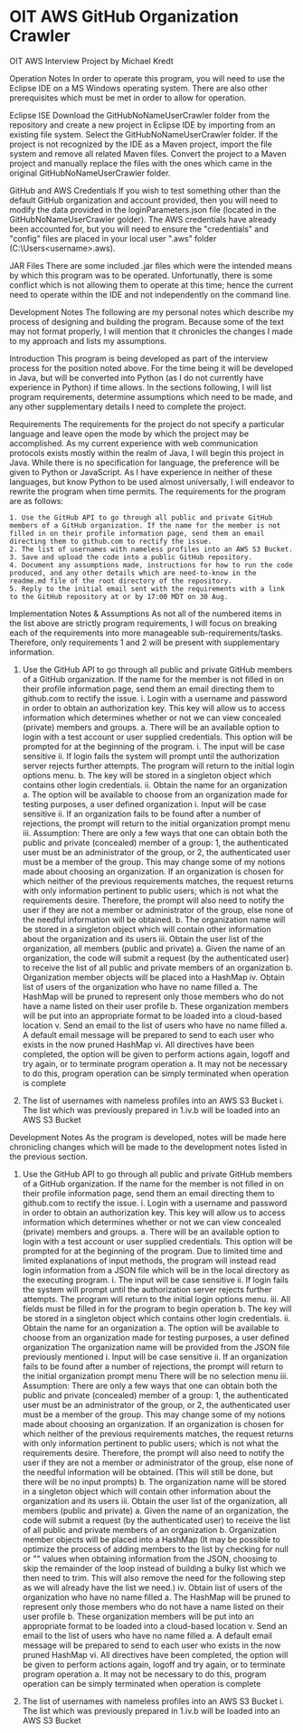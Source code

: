 # OIT AWS GitHub Organization Crawler
OIT AWS Interview Project by Michael Kredt

Operation Notes
In order to operate this program, you will need to use the Eclipse IDE on a MS Windows operating system. There are also other prerequisites which must be met in order to allow for operation.

Eclipse ISE
Download the GitHubNoNameUserCrawler folder from the repository and create a new project in Eclipse IDE by importing from an existing file system. Select the GitHubNoNameUserCrawler folder. If the project is not recognized by the IDE as a Maven project, import the file system and remove all related Maven files. Convert the project to a Maven project and manually replace the files with the ones which came in the original GitHubNoNameUserCrawler folder.

GitHub and AWS Credentials
If you wish to test something other than the default GitHub organization and account provided, then you will need to modify the data provided in the loginParameters.json file (located in the GitHubNoNameUserCrawler golder). The AWS credentials have already been accounted for, but you will need to ensure the "credentials" and "config" files are placed in your local user ".aws" folder (C:\Users\<username>\.aws\).

JAR Files
There are some included .jar files which were the intended means by which this program was to be operated. Unfortunatly, there is some conflict which is not allowing them to operate at this time; hence the current need to operate within the IDE and not independently on the command line.

Development Notes
The following are my personal notes which describe my process of designing and building the program. Because some of the text may not format properly, I will mention that it chronicles the changes I made to my approach and lists my assumptions.

Introduction
This program is being developed as part of the interview process for the position noted above. For the time being it will be developed in Java, but will be converted into Python (as I do not currently have experience in Python) if time allows. In the sections following, I will list program requirements, determine assumptions which need to be made, and any other supplementary details I need to complete the project.

Requirements
The requirements for the project do not specify a particular language and leave open the mode by which the project may be accomplished. As my current experience with web communication protocols exists mostly within the realm of Java, I will begin this project in Java. While there is no specification for language, the preference will be given to Python or JavaScript. As I have experience in neither of these languages, but know Python to be used almost universally, I will endeavor to rewrite the program when time permits. The requirements for the program are as follows:

	1. Use the GitHub API to go through all public and private GitHub members of a GitHub organization. If the name for the member is not      filled in on their profile information page, send them an email directing them to github.com to rectify the issue.
	2. The list of usernames with nameless profiles into an AWS S3 Bucket.
	3. Save and upload the code into a public GitHub repository.
	4. Document any assumptions made, instructions for how to run the code produced, and any other details which are need-to-know in the        readme.md file of the root directory of the repository.
	5. Reply to the initial email sent with the requirements with a link to the GitHub repository at or by 17:00 MDT on 30 Aug.

Implementation Notes & Assumptions
As not all of the numbered items in the list above are strictly program requirements, I will focus on breaking each of the requirements into more manageable sub-requirements/tasks. Therefore, only requirements 1 and 2 will be present with supplementary information.

1. Use the GitHub API to go through all public and private GitHub members of a GitHub organization. If the name for the member is not filled in on their profile information page, send them an email directing them to github.com to rectify the issue.
	i. Login with a username and password in order to obtain an authorization key. This key will allow us to access information which          determines whether or not we can view concealed (private) members and groups.
		a. There will be an available option to login with a test account or user supplied credentials. This option will be prompted for at        the beginning of the program.
			i. The input will be case sensitive
			ii. If login fails the system will prompt until the authorization server rejects further attempts. The program will return to the           initial login options menu.
		b. The key will be stored in a singleton object which contains other login credentials.
	ii. Obtain the name for an organization
		a. The option will be available to choose from an organization made for testing purposes, a user defined organization
			i. Input will be case sensitive
			ii. If an organization fails to be found after a number of rejections, the prompt will return to the initial organization prompt             menu
			iii. Assumption: There are only a few ways that one can obtain both the public and private (concealed) member of a group: 1, the              authenticated user must be an administrator of the group, or 2, the authenticated user must be a member of the group. This              may change some of my notions made about choosing an organization. If an organization is chosen for which neither of the                previous requirements matches, the request returns with only information pertinent to public users; which is not what the                requirements desire. Therefore, the prompt will also need to notify the user if they are not a member or administrator of the            group, else none of the needful information will be obtained.
		b. The organization name will be stored in a singleton object which will contain other information about the organization and its users
	iii. Obtain the user list of the organization, all members (public and private)
		a. Given the name of an organization, the code will submit a request (by the authenticated user) to receive the list of all public and private members of an organization
		b. Organization member objects will be placed into a HashMap
	iv. Obtain list of users of the organization who have no name filled
		a. The HashMap will be pruned to represent only those members who do not have a name listed on their user profile
		b. These organization members will be put into an appropriate format to be loaded into a cloud-based location
	v. Send an email to the list of users who have no name filled
		a. A default email message will be prepared to send to each user who exists in the now pruned HashMap
	vi. All directives have been completed, the option will be given to perform actions again, logoff and try again, or to terminate             program operation
		a. It may not be necessary to do this, program operation can be simply terminated when operation is complete
		
2. The list of usernames with nameless profiles into an AWS S3 Bucket
	i. The list which was previously prepared in 1.iv.b will be loaded into an AWS S3 Bucket

Development Notes
As the program is developed, notes will be made here chronicling changes which will be made to the development notes listed in the previous section.

1. Use the GitHub API to go through all public and private GitHub members of a GitHub organization. If the name for the member is not filled in on their profile information page, send them an email directing them to github.com to rectify the issue.
	i. Login with a username and password in order to obtain an authorization key. This key will allow us to access information which determines whether or not we can view concealed (private) members and groups.
		a. There will be an available option to login with a test account or user supplied credentials. This option will be prompted for at        the beginning of the program. Due to limited time and limited explanations of input methods, the program will instead read login        information from a JSON file which will be in the local directory as the executing program.
			i. The input will be case sensitive
			ii. If login fails the system will prompt until the authorization server rejects further attempts. The program will return to the           initial login options menu.
			iii. All fields must be filled in for the program to begin operation
		b. The key will be stored in a singleton object which contains other login credentials.
	ii. Obtain the name for an organization
		a. The option will be available to choose from an organization made for testing purposes, a user defined organization The                  organization name will be provided from the JSON file previously mentioned
			i. Input will be case sensitive
			ii. If an organization fails to be found after a number of rejections, the prompt will return to the initial organization prompt 						menu There will be no selection menu
			iii. Assumption: There are only a few ways that one can obtain both the public and private (concealed) member of a group: 1, the 						authenticated user must be an administrator of the group, or 2, the authenticated user must be a member of the group. This may 					change some of my notions made about choosing an organization. If an organization is chosen for which neither of the previous 				requirements matches, the request returns with only information pertinent to public users; which is not what the requirements 					desire. Therefore, the prompt will also need to notify the user if they are not a member or administrator of the group, else 						none of the needful information will be obtained. (This will still be done, but there will be no input prompts)
		b. The organization name will be stored in a singleton object which will contain other information about the organization and its users
	iii. Obtain the user list of the organization, all members (public and private)
		a. Given the name of an organization, the code will submit a request (by the authenticated user) to receive the list of all public 				and private members of an organization
		b. Organization member objects will be placed into a HashMap (It may be possible to optimize the process of adding members to the 					list by checking for null or "" values when obtaining information from the JSON, choosing to skip the remainder of the loop 						instead of building a bulky list which we then need to trim. This will also remove the need for the following step as we will 					already have the list we need.)
	iv. Obtain list of users of the organization who have no name filled
		a. The HashMap will be pruned to represent only those members who do not have a name listed on their user profile
		b. These organization members will be put into an appropriate format to be loaded into a cloud-based location
	v. Send an email to the list of users who have no name filled
		a. A default email message will be prepared to send to each user who exists in the now pruned HashMap
	vi. All directives have been completed, the option will be given to perform actions again, logoff and try again, or to terminate program operation
		a. It may not be necessary to do this, program operation can be simply terminated when operation is complete
		
2. The list of usernames with nameless profiles into an AWS S3 Bucket
	i. The list which was previously prepared in 1.iv.b will be loaded into an AWS S3 Bucket
